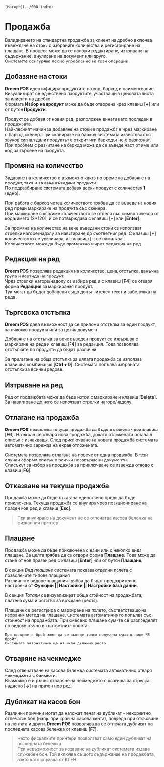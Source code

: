 ```{only} html
[Нагоре](../000-index)
```

# Продажба

Валидирането на стандартна продажба за клиент на дребно включва въвеждане на стоки с избраните количества и регистриране на плащане. В процеса може да се наложи редактиране, изтриване на съдържание, анулиране на документ или друго.  
Системата осигурява лесно управление на тези операции.  

## **Добавяне на стоки**

**Dreem POS** идентифицира продуктите по код, баркод и наименование. Визуализират се единствено продуктите, участващи в ценовата листа за клиенти на дребно.   
Формата **Избор на продукт** може да бъде отворена чрез клавиш [**+**] или от бутон **Продукти**.  

Продукт се добавя от новия ред, разположен винаги като последен в продажбата.   
Най-лесният начин за добавяне на стоки в продажба е чрез маркиране с баркод скенер. При сканиране на баркод системата известява със звуков сигнал дали продуктът е открит или баркодът не е разпознат. При проблем с разчитане на баркод може да се въведе част от име или код за търсене на продукта.   

## **Промяна на количество**

Задаване на количество е възможно както по време на добавяне на продукт, така и за вече въведени продукти.  
По подразбиране системата добавя всеки продукт с количество **1** (едно).  

При работа с баркод четец количеството трябва да се въведе на новия ред преди маркиране на продукта със скенера.   
При маркиране с код/име количеството се отделя със символ звезда от кода/името (2*1201) и се потвърждава с клавиш [**+**] или [**Enter**]. 

За промяна на количество на вече въведени стоки се използват стрелки нагоре/надолу за навигиране до съответния ред. С клавиш [**+**] количеството се увеличава, а с клавиш [**-**] се намалява.  
Количеството може да бъде променяно и чрез редакция на ред.  

## **Редакция на ред**

**Dreem POS** позволява редакция на количество, цена, отстъпка, данъчна група и партида на продукт.  
Чрез стрелки нагоре/надолу се избира ред и с клавиш [**F4**] се отваря форма **Редакция** за маркирания продукт.  
Тук могат да бъдат добавени също допълнителен текст и забележка на реда.  

## **Търговска отстъпка**

**Dreem POS** дава възможност да се приложи отстъпка за един продукт, за няколко продукта или за целия документ.  

Добавяне на отстъпка за вече въведен продукт се извършва с маркиране на реда и клавиш [**F4**] за редакция. Това позволява отстъпките по продукти да бъдат различни.  

За прилагане на обща отстъпка за цялата продажба се използва клавишна комбинация [**Ctrl + D**]. Системата попълва избраната отстъпка за всички редове.   

## **Изтриване на ред**

Ред от продажбата може да бъде изтри с маркиране и клавиш [**Delete**]. За навигиране до него се използват стрелки нагоре/надолу.

## **Отлагане на продажба**

**Dreem POS** позволява текуща продажба да бъде отложена чрез клавиш [**F6**]. На екран се отваря нова продажба, докато отложената остава в списък с изчакващи. След приключване на новата продажба системата автоматично зарежда на екран отложената.  

Системата позволява отлагане на повече от една продажба. В тези случаи оформя списък с всички незавършени документи.  
Списъкът за избор на продажба за приключване се извежда отново с клавиш [**F6**].     

## **Отказване на текуща продажба**

Продажба може да бъде отказана единствено преди да бъде приключена. Текуща продажба се анулира чрез позициониране на празен нов ред и клавиш [**Esc**].  

> При анулиране на документ не се отпечатва касова бележка на фискалния принтер.

## **Плащане**

Продажба може да бъде приключена с един или с няколко вида плащане. За целта трябва да се отвори форма **Плащане**. Това може да стане от нов празен ред с клавиш [**Enter**] или от бутон **Плащане**.  

В секция *Вид плащане* системата показва отделни полета с позволените типове плащания.  
Различните видове плащания трябва да бъдат предварително настроени от **Функции || Настройки || Настройки база данни**.  

В секция *Тотали* се визуализират обща стойност на продажбата, платена сума и остатък за връщане (ресто).  

Плащане се регистрира с маркиране на полето, съответстващо на избрания метод на плащане. Системата автоматично го попълва със стойност на продажбата. При смесено плащане сумите се разпределят по видове ръчно в съответните полета.  

```{tip}
При плащане в брой може да се въведе точно получена сума в поле *В брой*.  
Системата автоматично ще изчисли дължимо ресто.  
```

## **Отваряне на чекмедже**

След отпечатване на касова бележка системата автоматично отваря чекмеджето с банкноти.  
Възможно е и ръчно отваряне на чекмеджето с клавиша за стрелка надясно [**->**] на празен нов ред.

## **Дубликат на касов бон**

Различни причини могат да наложат печат на дубликат - некоректно отпечатан бон (напр. при край на касова лента), повреда при откъсване на лентата и други. **Dreem POS** позволява да се отпечата дубликат на последната касова бележка от клавиш [**F7**].

> Често фискалните принтери позволяват само един дубликат на последната бележка.  
При невъзможност за издаване на дубликат системата издава служебен бон. Той включва същото съдържание на продажбата, взето като справка от КЛЕН.
